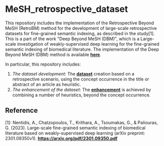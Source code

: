# MeSH_retrospective_dataset

This repository includes the implementation of the Retrospective Beyond MeSH (RetroBM) method for the development of large-scale retrospective datasets for fine-grained semantic indexing, as described in the study[1].
This is a part of the work "Deep Beyond MeSH (DBM)", which is a Large-scale investigation of weakly-supervised deep learning for the fine-grained semantic indexing of biomedical literature.
The implementation of the Deep Beyond MeSH (DBM) method is available [**here**](https://github.com/tasosnent/DBM).

In particular, this repository includes:
1. *The dataset development*: The [**dataset**](https://github.com/ThomasChatzopoulos/MeSH_retrospective_dataset/tree/main/retrospective_dataset) creation based on a retrospective scenario, using the concept occurrence in the title or abstract of an article as heuristic. 
2. *The enhancement of the dataset*: The [**enhancement**](https://github.com/ThomasChatzopoulos/MeSH_retrospective_dataset/tree/main/weak_supervision_enchancement) is achieved by combining a number of heuristics, beyond the concept occurrence.

## Reference
[1]: Nentidis, A., Chatzopoulos, T., Krithara, A., Tsoumakas, G., & Paliouras, G. (2023). Large-scale fine-grained semantic indexing of biomedical literature based on weakly-supervised deep learning (arXiv preprint: 2301.09350v1). **https://arxiv.org/pdf/2301.09350.pdf**
